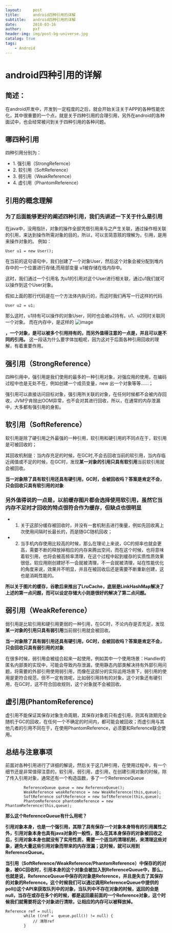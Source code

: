 ```yaml
---
layout:     post
title:      android四种引用的详解
subtitle:   android四种引用的详解
date:       2018-03-16
author:     pxf
header-img: img/post-bg-universe.jpg
catalog: true
tags:
    - Android
---
```

android四种引用的详解
===

## 简述：

在android开发中，开发到一定程度的之后，就会开始关注关于APP的各种性能优化，其中很重要的一个点，就是关于四种引用的合理引用，另外在android的各种面试中，也会经常被问到关于四种引用的各种问题。

## 哪四种引用

四种引用分别为： 
* 1\. 强引用（StrongRefernce） 
* 2\. 软引用（SoftReference） 
* 3\. 弱引用（WeakReference） 
* 4\. 虚引用（PhantomReference）

## 引用的概念理解

### 为了后面能够更好的阐述四种引用，我们先讲述一下关于什么是引用

在java中，没用指针，对象的操作全部凭借引用来与之产生关联，通过操作相关联的引用，来达到操作所需对象的目的，所以，可以言简意赅的理解为，引用，是用来操作对象的。 
例如：

```
User u1 = new User();

```

在当前的这句语句中，我们创建了一个对象User，然后这个对象会被分配到堆内存中的一个位置进行存储;而局部变量 u1被存储在栈内存中。

这时，我们通过一个引用名 为u1的引用对这个User进行相关联，通过u1我们就可以操作到这个User对象。

假如上面的那行代码是在一个方法体内执行的，而这时我们再写一行这样的代码

```
User u2 = u1;
```

那么这时，u1持有可以操作的对象User，同时也会被u2持有。u1、u2同时关联同一个对象。 
而在内存中，是这样的 
![image](http://img.blog.csdn.net/20170908121828537?watermark/2/text/aHR0cDovL2Jsb2cuY3Nkbi5uZXQvcXFfMjAyODA2ODM=/font/5a6L5L2T/fontsize/400/fill/I0JBQkFCMA==/dissolve/70/gravity/SouthEast)

**，一个对象，是可以被多个引用持有的，而另外值得注意的一点是，并且可以是不同的引用。** 这一段话为什么要字体加粗呢，因为这对于后面各种引用回收的理解，有着重要作用。

## 强引用（StrongReference）

四种引用中，强引用是我们使用的最多的一种引用对象，对强应用的使用，在编码过程中也是无处不在，例如创建一个成员变量，new 出一个对象等等……；

强引用可以直接访问目标对象，强引用所关联的对象，在任何时候都不会被内存回收，JVM宁肯抛出OOM异常，也不会对其进行回收，所以，在通常的内存泄漏中，大多都有强引用的身影。

## 软引用（SoftReference）

软引用是除了硬引用之外最强的一种引用，软引用和硬引用的不同点在于，软引用是可被回收的；

其回收机制是：当内存充足的时候，在GC时,不会去回收当前的软引用，当内存临近阈值或不足的时候，在GC时，发现**某一对象的引用只具有软引用**当前软引用就会被回收。

**当一对象除了具有软引用还具有硬引用，GC时，会被回收吗？答案是肯定不会，只会回收只具有软引用的对象**

### 另外值得说的一点是，以前缓存图片都会选择使用软引用，虽然它当内存不足时才回收的特点很符合作为缓存，但缺点也很明显

* 1.  关于这部分缓存被回收时，并没有一套机制去进行衡量，例如先回收离上次使用间隔时长最长的，而是随GC随机回收；

* 2.  当手机内存使用比较高的时候，那么在理论上来说，GC的频率也就会更高，需要不断的释放掉相应的内存来腾出空间，而在这个时候，也将意味着软引用，也将会被高频率清理，在这个过程中起到缓存的实质性质效果很低，软应用刚创建好不一会就被清理，不一会就被清理，站在性能优化的角度来说，效果并不明显，并且在被回收后还是需要不断重新创建，这也是消耗性能的。

**所以关于图片的缓存，谷歌后来推出了LruCache，底层是LinkHashMap解决了上述的第一点问题，而可以设定存储大小则是很好的解决了第二点问题。**

## 弱引用（WeakReference）

弱引用是比软引用和硬引用更弱的一种引用，在GC时，不论内存是否充足，发现**某一对象的引用只具有弱引用**当前弱引用就会被回收。

**当一对象除了具有弱引用还具有硬引用，GC时，会被回收吗？答案是肯定不会，只会回收只具有弱引用的对象**

在很多时候，弱引用会被组合起来一起使用，例如其中一个使用场景：Handler的匿名内部类的实现中，可能会导致内存泄漏，使用静态内部类解决持有外部引用问题，将需要的外部引用使用弱引用，而像在这部分的实际运用场景下，弱引用的使用是更符合规范，但不一定有效呢，比如弱引用持有的对象，这个对象还有硬引用，在GC时，这不符合回收规则，这个对象就不会被回收。

## 虚引用(PhantomReference)

虚引用不能保证其保存对象生命周期，其保存对象若只有虚引用，则其有效期完全随机于GC的回收，在任何一个不确定的时间内，都可能会被回收；而虚引用与其他几者的引用不同在于，在使用PhantomReference，必须要和Reference联合使用。

## 总结与注意事项

前面对各种引用进行了详细的解说，然后关于这几种引用，在使用过程中，有一个细节还是非常值得注意的，软引用，弱引用，虚引用，在创建引用对象的时候，除了传入引用对象，通常还有一个构造函数，多了一个ReferenceQueue

```
        ReferenceQueue queue = new ReferenceQueue();
        WeakReference weakReference = new WeakReference(this,queue);
        SoftReference softReference = new SoftReference(this,queue);
        PhantomReference phantomReference = new PhantomReference(this,queue);
```

**那么这个ReferenceQueue有什么用呢？**

**引用对象本身，也是一个强引用，其除了具有保存一个对象本身特有的引用属性之外，引用对象本身也具有java对象的一般性，那么在其本身保存的对象被回收之后，引用对象本身也就没有了实用性质，需要一个适当的清理机制，来清理这些对象，避免大量这些引用对象而带来的内存泄漏；这时候，就可以用到ReferenceQueue。**

**当引用（SoftReference/WeakReference/PhantomReference）中保存的的对象，被GC回收时，引用本身的这个对象会被加入到ReferenceQueue中，那么，也就是说，ReferenceQueue中保存的对象是Reference，并且是失去了其保存的对象的Reference。这个时候我们可以通过调用ReferenceQueue中提供的poll()这个API来获取队列中的对象，当队列中不存在对象的时候，返回的会是null，当存在或存在多个的时候，都是返回最前面的一个Reference对象，这个时候我们就需要将这个对象进行清除，让相应的内存可以被释放掉。**

```
Reference ref = null;
        while ((ref =  queue.poll()) != null) {
            // 清除ref
        }
```

